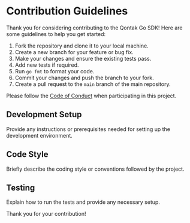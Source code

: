 # Contribution Guidelines

Thank you for considering contributing to the Qontak Go SDK! Here are some guidelines to help you get started:

1. Fork the repository and clone it to your local machine.
2. Create a new branch for your feature or bug fix.
3. Make your changes and ensure the existing tests pass.
4. Add new tests if required.
5. Run `go fmt` to format your code.
6. Commit your changes and push the branch to your fork.
7. Create a pull request to the `main` branch of the main repository.

Please follow the [Code of Conduct](CODE_OF_CONDUCT.md) when participating in this project.

## Development Setup

Provide any instructions or prerequisites needed for setting up the development environment.

## Code Style

Briefly describe the coding style or conventions followed by the project.

## Testing

Explain how to run the tests and provide any necessary setup.

Thank you for your contribution!
